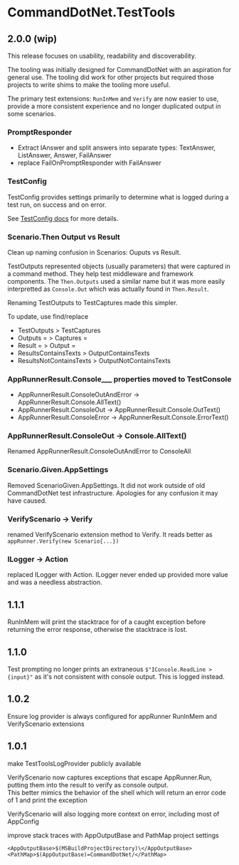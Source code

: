 # CommandDotNet.TestTools

## 2.0.0 (wip)

This release focuses on usability, readability and discoverability.

The tooling was initially designed for CommandDotNet with an aspiration for general use. The tooling did work for other projects but required those projects to write shims to make the tooling more useful.

The primary test extensions: `RunInMem` and `Verify` are now easier to use, provide a more consistent experience and no longer duplicated output in some scenarios.

### PromptResponder

* Extract IAnswer and split answers into separate types: TextAnswer, ListAnswer, Answer, FailAnswer
* replace FailOnPromptResponder with FailAnswer

### TestConfig

TestConfig provides settings primarily to determine what is logged during a test run, on success and on error.

See [TestConfig docs](../TestTools/test-config.md) for more details.

### Scenario.Then Output vs Result

Clean up naming confusion in Scenarios: Ouputs vs Result. 

TestOutputs represented objects (usually parameters) that were captured in a command method. 
They help test middleware and framework components. The `Then.Outputs` used a similar name but it 
was more easily interpretted as `Console.Out` which was actually found in `Then.Result`.

Renaming TestOutputs to TestCaptures made this simpler.

To update, use find/replace

* TestOutputs > TestCaptures
* Outputs = > Captures =
* Result = > Output =
* ResultsContainsTexts > OutputContainsTexts
* ResultsNotContainsTexts > OutputNotContainsTexts

### AppRunnerResult.Console___ properties moved to TestConsole

* AppRunnerResult.ConsoleOutAndError -> AppRunnerResult.Console.AllText()
* AppRunnerResult.ConsoleOut -> AppRunnerResult.Console.OutText()
* AppRunnerResult.ConsoleError -> AppRunnerResult.Console.ErrorText()

### AppRunnerResult.ConsoleOut -> Console.AllText()

Renamed AppRunnerResult.ConsoleOutAndError to ConsoleAll

### Scenario.Given.AppSettings

Removed ScenarioGiven.AppSettings. It did not work outside of old CommandDotNet test infrastructure. Apologies for any confusion it may have caused.

### VerifyScenario -> Verify

renamed VerifyScenario extension method to Verify. It reads better as `appRunner.Verify(new Scenario{...})`

### ILogger -> Action<string>
replaced ILogger with Action<string>. ILogger never ended up provided more value and was a needless abstraction.

## 1.1.1

RunInMem will print the stacktrace for of a caught exception before returning the error response, otherwise the stacktrace is lost.

## 1.1.0

Test prompting no longer prints an extraneous `$"IConsole.ReadLine > {input}"` as it's not consistent with console output. This is logged instead.

## 1.0.2

Ensure log provider is always configured for appRunner RunInMem and VerifyScenario extensions

## 1.0.1

make TestToolsLogProvider publicly available

VerifyScenario now captures exceptions that escape AppRunner.Run, putting them into the result to verify as console output.  
This better mimics the behavior of the shell which will return an error code of 1 and print the exception

VerifyScenario will also logging more context on error, including most of AppConfig

improve stack traces with AppOutputBase and PathMap project settings
```
<AppOutputBase>$(MSBuildProjectDirectory)\</AppOutputBase>
<PathMap>$(AppOutputBase)=CommandDotNet/</PathMap>
```